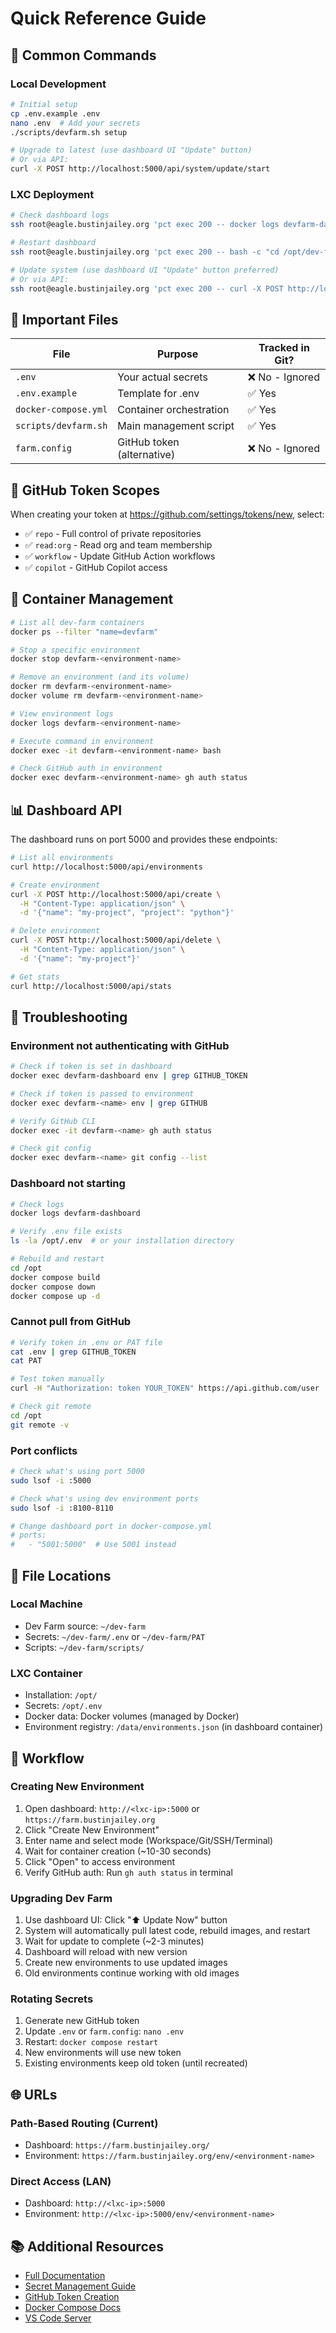 # Quick Reference Guide

## 🚀 Common Commands

### Local Development

```bash
# Initial setup
cp .env.example .env
nano .env  # Add your secrets
./scripts/devfarm.sh setup

# Upgrade to latest (use dashboard UI "Update" button)
# Or via API:
curl -X POST http://localhost:5000/api/system/update/start
```

### LXC Deployment

```bash
# Check dashboard logs
ssh root@eagle.bustinjailey.org 'pct exec 200 -- docker logs devfarm-dashboard'

# Restart dashboard
ssh root@eagle.bustinjailey.org 'pct exec 200 -- bash -c "cd /opt/dev-farm && docker compose restart"'

# Update system (use dashboard UI "Update" button preferred)
# Or via API:
ssh root@eagle.bustinjailey.org 'pct exec 200 -- curl -X POST http://localhost:5000/api/system/update/start'
```

## 📁 Important Files

| File                 | Purpose                   | Tracked in Git? |
| -------------------- | ------------------------- | --------------- |
| `.env`               | Your actual secrets       | ❌ No - Ignored |
| `.env.example`       | Template for .env         | ✅ Yes          |
| `docker-compose.yml` | Container orchestration   | ✅ Yes          |
| `scripts/devfarm.sh` | Main management script    | ✅ Yes          |
| `farm.config`        | GitHub token (alternative)| ❌ No - Ignored |

## 🔑 GitHub Token Scopes

When creating your token at https://github.com/settings/tokens/new, select:

- ✅ `repo` - Full control of private repositories
- ✅ `read:org` - Read org and team membership
- ✅ `workflow` - Update GitHub Action workflows
- ✅ `copilot` - GitHub Copilot access

## 🐳 Container Management

```bash
# List all dev-farm containers
docker ps --filter "name=devfarm"

# Stop a specific environment
docker stop devfarm-<environment-name>

# Remove an environment (and its volume)
docker rm devfarm-<environment-name>
docker volume rm devfarm-<environment-name>

# View environment logs
docker logs devfarm-<environment-name>

# Execute command in environment
docker exec -it devfarm-<environment-name> bash

# Check GitHub auth in environment
docker exec devfarm-<environment-name> gh auth status
```

## 📊 Dashboard API

The dashboard runs on port 5000 and provides these endpoints:

```bash
# List all environments
curl http://localhost:5000/api/environments

# Create environment
curl -X POST http://localhost:5000/api/create \
  -H "Content-Type: application/json" \
  -d '{"name": "my-project", "project": "python"}'

# Delete environment
curl -X POST http://localhost:5000/api/delete \
  -H "Content-Type: application/json" \
  -d '{"name": "my-project"}'

# Get stats
curl http://localhost:5000/api/stats
```

## 🔧 Troubleshooting

### Environment not authenticating with GitHub

```bash
# Check if token is set in dashboard
docker exec devfarm-dashboard env | grep GITHUB_TOKEN

# Check if token is passed to environment
docker exec devfarm-<name> env | grep GITHUB

# Verify GitHub CLI
docker exec -it devfarm-<name> gh auth status

# Check git config
docker exec devfarm-<name> git config --list
```

### Dashboard not starting

```bash
# Check logs
docker logs devfarm-dashboard

# Verify .env file exists
ls -la /opt/.env  # or your installation directory

# Rebuild and restart
cd /opt
docker compose build
docker compose down
docker compose up -d
```

### Cannot pull from GitHub

```bash
# Verify token in .env or PAT file
cat .env | grep GITHUB_TOKEN
cat PAT

# Test token manually
curl -H "Authorization: token YOUR_TOKEN" https://api.github.com/user

# Check git remote
cd /opt
git remote -v
```

### Port conflicts

```bash
# Check what's using port 5000
sudo lsof -i :5000

# Check what's using dev environment ports
sudo lsof -i :8100-8110

# Change dashboard port in docker-compose.yml
# ports:
#   - "5001:5000"  # Use 5001 instead
```

## 📝 File Locations

### Local Machine

- Dev Farm source: `~/dev-farm`
- Secrets: `~/dev-farm/.env` or `~/dev-farm/PAT`
- Scripts: `~/dev-farm/scripts/`

### LXC Container

- Installation: `/opt/`
- Secrets: `/opt/.env`
- Docker data: Docker volumes (managed by Docker)
- Environment registry: `/data/environments.json` (in dashboard container)

## 🔄 Workflow

### Creating New Environment

1. Open dashboard: `http://<lxc-ip>:5000` or `https://farm.bustinjailey.org`
2. Click "Create New Environment"
3. Enter name and select mode (Workspace/Git/SSH/Terminal)
4. Wait for container creation (~10-30 seconds)
5. Click "Open" to access environment
6. Verify GitHub auth: Run `gh auth status` in terminal

### Upgrading Dev Farm

1. Use dashboard UI: Click "⬆️ Update Now" button
2. System will automatically pull latest code, rebuild images, and restart
3. Wait for update to complete (~2-3 minutes)
4. Dashboard will reload with new version
5. Create new environments to use updated images
6. Old environments continue working with old images

### Rotating Secrets

1. Generate new GitHub token
2. Update `.env` or `farm.config`: `nano .env`
3. Restart: `docker compose restart`
4. New environments will use new token
5. Existing environments keep old token (until recreated)

## 🌐 URLs

### Path-Based Routing (Current)

- Dashboard: `https://farm.bustinjailey.org/`
- Environment: `https://farm.bustinjailey.org/env/<environment-name>`

### Direct Access (LAN)

- Dashboard: `http://<lxc-ip>:5000`
- Environment: `http://<lxc-ip>:5000/env/<environment-name>`

## 📚 Additional Resources

- [Full Documentation](README.md)
- [Secret Management Guide](docs/SECRETS.md)
- [GitHub Token Creation](https://github.com/settings/tokens/new)
- [Docker Compose Docs](https://docs.docker.com/compose/)
- [VS Code Server](https://github.com/coder/code-server)
